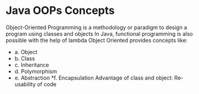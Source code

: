 # Java OOPs Concepts
Object-Oriented Programming is a methodology or paradigm to design a program using classes and objects
In Java, functional programming is also possible with the help of lambda
Object  Oriented provides concepts like:
* a. Object
* b. Class
* c. Inheritance
* d. Polymorphism
* e. Abstraction
*f.  Encapsulation
Advantage of class and object: Re-usability of code
